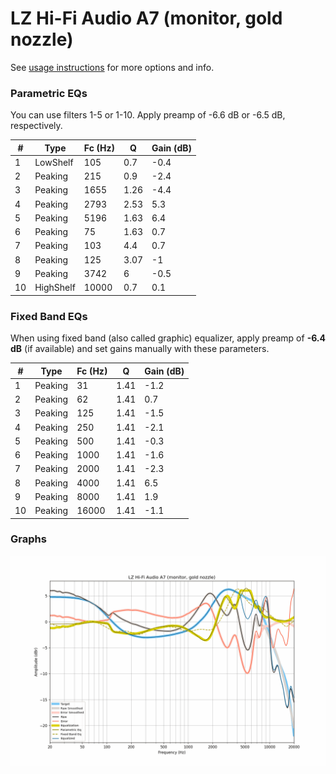 # LZ Hi-Fi Audio A7 (monitor, gold nozzle)
See [usage instructions](https://github.com/jaakkopasanen/AutoEq#usage) for more options and info.

### Parametric EQs
You can use filters 1-5 or 1-10. Apply preamp of -6.6 dB or -6.5 dB, respectively.

|   # | Type      |   Fc (Hz) |    Q |   Gain (dB) |
|-----|-----------|-----------|------|-------------|
|   1 | LowShelf  |       105 | 0.7  |        -0.4 |
|   2 | Peaking   |       215 | 0.9  |        -2.4 |
|   3 | Peaking   |      1655 | 1.26 |        -4.4 |
|   4 | Peaking   |      2793 | 2.53 |         5.3 |
|   5 | Peaking   |      5196 | 1.63 |         6.4 |
|   6 | Peaking   |        75 | 1.63 |         0.7 |
|   7 | Peaking   |       103 | 4.4  |         0.7 |
|   8 | Peaking   |       125 | 3.07 |        -1   |
|   9 | Peaking   |      3742 | 6    |        -0.5 |
|  10 | HighShelf |     10000 | 0.7  |         0.1 |

### Fixed Band EQs
When using fixed band (also called graphic) equalizer, apply preamp of **-6.4 dB** (if available) and set gains manually with these parameters.

|   # | Type    |   Fc (Hz) |    Q |   Gain (dB) |
|-----|---------|-----------|------|-------------|
|   1 | Peaking |        31 | 1.41 |        -1.2 |
|   2 | Peaking |        62 | 1.41 |         0.7 |
|   3 | Peaking |       125 | 1.41 |        -1.5 |
|   4 | Peaking |       250 | 1.41 |        -2.1 |
|   5 | Peaking |       500 | 1.41 |        -0.3 |
|   6 | Peaking |      1000 | 1.41 |        -1.6 |
|   7 | Peaking |      2000 | 1.41 |        -2.3 |
|   8 | Peaking |      4000 | 1.41 |         6.5 |
|   9 | Peaking |      8000 | 1.41 |         1.9 |
|  10 | Peaking |     16000 | 1.41 |        -1.1 |

### Graphs
![](./LZ%20Hi-Fi%20Audio%20A7%20(monitor,%20gold%20nozzle).png)
